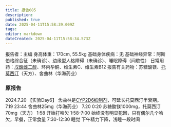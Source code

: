 ```yaml
---
title: 报告085
description: 
published: true
date: 2025-04-11T15:58:39.009Z
tags: 
editor: markdown
dateCreated: 2025-04-11T15:58:34.573Z
---
```


报告者：主编
身高体重：170cm, 55.5kg
基础身体疾病：无
基础神经异常：阿斯伯格综合征（未确诊）、边缘型人格障碍（未确诊）、睡眠障碍（间歇性）
日常用药：[戊酸雌二醇](/E2/)、环丙孕酮、维生素C、维生素B12
报告有关药物：苏糖酸镁、[托莫西汀](/ATX/)（天方）、舍曲林（华海药业）

### 原报告
2024.7.20
【实验Day6】
舍曲林是[CYP2D6抑制剂](/DXM/#CYP2D6%E6%8A%91%E5%88%B6%E5%89%82)，可延长托莫西汀半衰期。
7.19 23:44 舍曲林25mg（华海药业）
7.20 0:20 苏糖酸镁1000mg，托莫西汀70mg（天方）
1:58 开始打哈欠
1:58-7:00 始终没有明显犯困，只有偶尔几个哈欠，早餐，正常食量
7:30-12:30 睡觉
下午精力下降，浅睡一段时间

